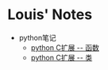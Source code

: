 # Louis' Notes

* python笔记
    * [python C扩展 -- 函数](python/python-extension-functions.md)
    * [python C扩展 -- 类](python/python-extensions-object.md)